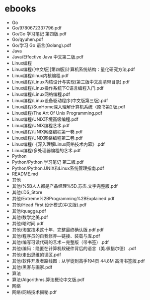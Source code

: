 # ebooks
 - Go
 - Go/9780672337796.pdf
 - Go/Go 学习笔记 第四版.pdf
 - Go/qyuhen.pdf
 - Go/学习 Go 语言(Golang).pdf
 - Java
 - Java/Effective Java 中文第二版.pdf
 - Linux编程
 - Linux编程/[中文版][第四版]计算机系统结构：量化研究方法.pdf
 - Linux编程/linux内核编程.pdf
 - Linux编程/Linux内核设计与实现(第三版中文高清带目录).pdf
 - Linux编程/Linux操作系统下C语言编程入门.pdf
 - Linux编程/Linux网络编程.pdf
 - Linux编程/Linux设备驱动程序(中文版第三版).pdf
 - Linux编程/SunHome深入理解计算机系统（原书第2版.pdf
 - Linux编程/The Art Of Unix Programming.pdf
 - Linux编程/UNIX环境高级编程.pdf
 - Linux编程/UNIX编程艺术.pdf
 - Linux编程/UNIX网络编程第一卷.pdf
 - Linux编程/UNIX网络编程第二卷.pdf
 - Linux编程/《深入理解Linux网络技术内幕》.pdf
 - Linux编程/多处理器编程的艺术.pdf
 - Python
 - Python/Python 学习笔记 第二版.pdf
 - Python/Python.UNIX和Linux系统管理指南.pdf
 - README.md
 - 其他
 - 其他/%5B人人都是产品经理%5D.苏杰.文字完整版.pdf
 - 其他/.DS_Store
 - 其他/Extreme%2BProgramming%2BExplained.pdf
 - 其他/Head First 设计模式(中文版).pdf
 - 其他/quagga.pdf
 - 其他/数学之美.pdf
 - 其他/暗时间.pdf
 - 其他/淘宝技术这十年，完整最终确认版.pdf.pdf
 - 其他/程序员的自我修养—链接、装载与库.pdf
 - 其他/编写可读代码的艺术－完整版（带书签）.pdf
 - 其他/编码：隐匿在计算机软硬件背后的语言（美.佩措尔德）.pdf
 - 其他/走出思维的误区.pdf
 - 其他/软件开发者路线图﹕从学徒到高手194页 44.8M 高清书签版.pdf
 - 其他/黑客与画家.pdf
 - 算法
 - 算法/Algorithms.算法概论中文版.pdf
 - 网络
 - 网络/网络技术揭秘.pdf
